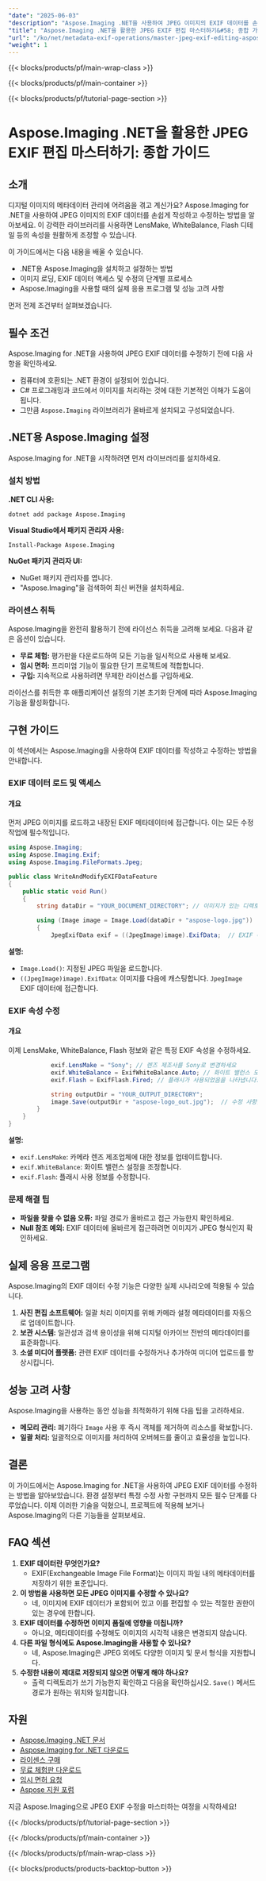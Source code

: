 ```yaml
---
"date": "2025-06-03"
"description": "Aspose.Imaging .NET을 사용하여 JPEG 이미지의 EXIF 데이터를 손쉽게 작성하고 수정하는 방법을 알아보세요. 이 가이드에서는 설치, 단계별 편집, 그리고 실제 활용 방법을 다룹니다."
"title": "Aspose.Imaging .NET을 활용한 JPEG EXIF 편집 마스터하기&#58; 종합 가이드"
"url": "/ko/net/metadata-exif-operations/master-jpeg-exif-editing-aspose-imaging-net/"
"weight": 1
---
```


{{< blocks/products/pf/main-wrap-class >}}

{{< blocks/products/pf/main-container >}}

{{< blocks/products/pf/tutorial-page-section >}}
# Aspose.Imaging .NET을 활용한 JPEG EXIF 편집 마스터하기: 종합 가이드

## 소개

디지털 이미지의 메타데이터 관리에 어려움을 겪고 계신가요? Aspose.Imaging for .NET을 사용하여 JPEG 이미지의 EXIF 데이터를 손쉽게 작성하고 수정하는 방법을 알아보세요. 이 강력한 라이브러리를 사용하면 LensMake, WhiteBalance, Flash 디테일 등의 속성을 원활하게 조정할 수 있습니다.

이 가이드에서는 다음 내용을 배울 수 있습니다.
- .NET용 Aspose.Imaging을 설치하고 설정하는 방법
- 이미지 로딩, EXIF 데이터 액세스 및 수정의 단계별 프로세스
- Aspose.Imaging을 사용할 때의 실제 응용 프로그램 및 성능 고려 사항

먼저 전제 조건부터 살펴보겠습니다.

## 필수 조건

Aspose.Imaging for .NET을 사용하여 JPEG EXIF 데이터를 수정하기 전에 다음 사항을 확인하세요.
- 컴퓨터에 호환되는 .NET 환경이 설정되어 있습니다.
- C# 프로그래밍과 코드에서 이미지를 처리하는 것에 대한 기본적인 이해가 도움이 됩니다.
- 그만큼 `Aspose.Imaging` 라이브러리가 올바르게 설치되고 구성되었습니다.

## .NET용 Aspose.Imaging 설정

Aspose.Imaging for .NET을 시작하려면 먼저 라이브러리를 설치하세요.

### 설치 방법

**.NET CLI 사용:**

```shell
dotnet add package Aspose.Imaging
```

**Visual Studio에서 패키지 관리자 사용:**

```shell
Install-Package Aspose.Imaging
```

**NuGet 패키지 관리자 UI:**
- NuGet 패키지 관리자를 엽니다.
- "Aspose.Imaging"을 검색하여 최신 버전을 설치하세요.

### 라이센스 취득

Aspose.Imaging을 완전히 활용하기 전에 라이선스 취득을 고려해 보세요. 다음과 같은 옵션이 있습니다.
- **무료 체험:** 평가판을 다운로드하여 모든 기능을 일시적으로 사용해 보세요.
- **임시 면허:** 프리미엄 기능이 필요한 단기 프로젝트에 적합합니다.
- **구입:** 지속적으로 사용하려면 무제한 라이선스를 구입하세요.

라이선스를 취득한 후 애플리케이션 설정의 기본 초기화 단계에 따라 Aspose.Imaging 기능을 활성화합니다.

## 구현 가이드

이 섹션에서는 Aspose.Imaging을 사용하여 EXIF 데이터를 작성하고 수정하는 방법을 안내합니다.

### EXIF 데이터 로드 및 액세스

#### 개요
먼저 JPEG 이미지를 로드하고 내장된 EXIF 메타데이터에 접근합니다. 이는 모든 수정 작업에 필수적입니다.

```csharp
using Aspose.Imaging;
using Aspose.Imaging.Exif;
using Aspose.Imaging.FileFormats.Jpeg;

public class WriteAndModifyEXIFDataFeature
{
    public static void Run()
    {
        string dataDir = "YOUR_DOCUMENT_DIRECTORY"; // 이미지가 있는 디렉토리

        using (Image image = Image.Load(dataDir + "aspose-logo.jpg"))
        {
            JpegExifData exif = ((JpegImage)image).ExifData;  // EXIF 속성에 액세스
```

**설명:**
- `Image.Load()`: 지정된 JPEG 파일을 로드합니다.
- `((JpegImage)image).ExifData`: 이미지를 다음에 캐스팅합니다. `JpegImage` EXIF 데이터에 접근합니다.

### EXIF 속성 수정

#### 개요
이제 LensMake, WhiteBalance, Flash 정보와 같은 특정 EXIF 속성을 수정하세요.

```csharp
            exif.LensMake = "Sony"; // 렌즈 제조사를 Sony로 변경하세요
            exif.WhiteBalance = ExifWhiteBalance.Auto; // 화이트 밸런스 모드를 자동으로 설정하세요
            exif.Flash = ExifFlash.Fired; // 플래시가 사용되었음을 나타냅니다.

            string outputDir = "YOUR_OUTPUT_DIRECTORY";
            image.Save(outputDir + "aspose-logo_out.jpg");  // 수정 사항을 저장
        }
    }
}
```

**설명:**
- `exif.LensMake`: 카메라 렌즈 제조업체에 대한 정보를 업데이트합니다.
- `exif.WhiteBalance`: 화이트 밸런스 설정을 조정합니다.
- `exif.Flash`: 플래시 사용 정보를 수정합니다.

### 문제 해결 팁

- **파일을 찾을 수 없음 오류:** 파일 경로가 올바르고 접근 가능한지 확인하세요.
- **Null 참조 예외:** EXIF 데이터에 올바르게 접근하려면 이미지가 JPEG 형식인지 확인하세요.

## 실제 응용 프로그램

Aspose.Imaging의 EXIF 데이터 수정 기능은 다양한 실제 시나리오에 적용될 수 있습니다.
1. **사진 편집 소프트웨어:** 일괄 처리 이미지를 위해 카메라 설정 메타데이터를 자동으로 업데이트합니다.
2. **보관 시스템:** 일관성과 검색 용이성을 위해 디지털 아카이브 전반의 메타데이터를 표준화합니다.
3. **소셜 미디어 플랫폼:** 관련 EXIF 데이터를 수정하거나 추가하여 미디어 업로드를 향상시킵니다.

## 성능 고려 사항

Aspose.Imaging을 사용하는 동안 성능을 최적화하기 위해 다음 팁을 고려하세요.
- **메모리 관리:** 폐기하다 `Image` 사용 후 즉시 객체를 제거하여 리소스를 확보합니다.
- **일괄 처리:** 일괄적으로 이미지를 처리하여 오버헤드를 줄이고 효율성을 높입니다.

## 결론

이 가이드에서는 Aspose.Imaging for .NET을 사용하여 JPEG EXIF 데이터를 수정하는 방법을 알아보았습니다. 환경 설정부터 특정 수정 사항 구현까지 모든 필수 단계를 다루었습니다. 이제 이러한 기술을 익혔으니, 프로젝트에 적용해 보거나 Aspose.Imaging의 다른 기능들을 살펴보세요.

## FAQ 섹션

1. **EXIF 데이터란 무엇인가요?**
   - EXIF(Exchangeable Image File Format)는 이미지 파일 내의 메타데이터를 저장하기 위한 표준입니다.
2. **이 방법을 사용하면 모든 JPEG 이미지를 수정할 수 있나요?**
   - 네, 이미지에 EXIF 데이터가 포함되어 있고 이를 편집할 수 있는 적절한 권한이 있는 경우에 한합니다.
3. **EXIF 데이터를 수정하면 이미지 품질에 영향을 미칩니까?**
   - 아니요, 메타데이터를 수정해도 이미지의 시각적 내용은 변경되지 않습니다.
4. **다른 파일 형식에도 Aspose.Imaging을 사용할 수 있나요?**
   - 네, Aspose.Imaging은 JPEG 외에도 다양한 이미지 및 문서 형식을 지원합니다.
5. **수정한 내용이 제대로 저장되지 않으면 어떻게 해야 하나요?**
   - 출력 디렉토리가 쓰기 가능한지 확인하고 다음을 확인하십시오. `Save()` 메서드 경로가 원하는 위치와 일치합니다.

## 자원

- [Aspose.Imaging .NET 문서](https://reference.aspose.com/imaging/net/)
- [Aspose.Imaging for .NET 다운로드](https://releases.aspose.com/imaging/net/)
- [라이센스 구매](https://purchase.aspose.com/buy)
- [무료 체험판 다운로드](https://releases.aspose.com/imaging/net/)
- [임시 면허 요청](https://purchase.aspose.com/temporary-license/)
- [Aspose 지원 포럼](https://forum.aspose.com/c/imaging/10)

지금 Aspose.Imaging으로 JPEG EXIF 수정을 마스터하는 여정을 시작하세요!

{{< /blocks/products/pf/tutorial-page-section >}}

{{< /blocks/products/pf/main-container >}}

{{< /blocks/products/pf/main-wrap-class >}}

{{< blocks/products/products-backtop-button >}}